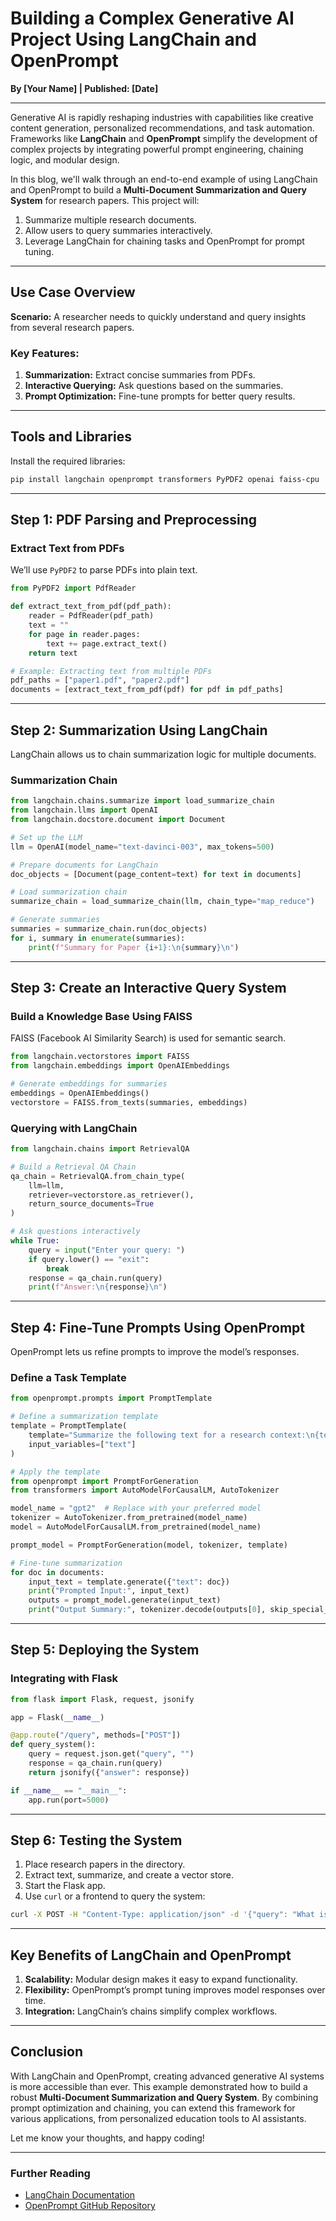 # Building a Complex Generative AI Project Using LangChain and OpenPrompt  

**By [Your Name] | Published: [Date]**  

---

Generative AI is rapidly reshaping industries with capabilities like creative content generation, personalized recommendations, and task automation. Frameworks like **LangChain** and **OpenPrompt** simplify the development of complex projects by integrating powerful prompt engineering, chaining logic, and modular design.  

In this blog, we'll walk through an end-to-end example of using LangChain and OpenPrompt to build a **Multi-Document Summarization and Query System** for research papers. This project will:  
1. Summarize multiple research documents.  
2. Allow users to query summaries interactively.  
3. Leverage LangChain for chaining tasks and OpenPrompt for prompt tuning.

---

## **Use Case Overview**  

**Scenario:** A researcher needs to quickly understand and query insights from several research papers.  

### **Key Features:**  
1. **Summarization:** Extract concise summaries from PDFs.  
2. **Interactive Querying:** Ask questions based on the summaries.  
3. **Prompt Optimization:** Fine-tune prompts for better query results.  

---

## **Tools and Libraries**  

Install the required libraries:  
```bash  
pip install langchain openprompt transformers PyPDF2 openai faiss-cpu
```  

---

## **Step 1: PDF Parsing and Preprocessing**  

### Extract Text from PDFs
We’ll use `PyPDF2` to parse PDFs into plain text.  

```python  
from PyPDF2 import PdfReader  

def extract_text_from_pdf(pdf_path):  
    reader = PdfReader(pdf_path)  
    text = ""  
    for page in reader.pages:  
        text += page.extract_text()  
    return text  

# Example: Extracting text from multiple PDFs  
pdf_paths = ["paper1.pdf", "paper2.pdf"]  
documents = [extract_text_from_pdf(pdf) for pdf in pdf_paths]  
```  

---

## **Step 2: Summarization Using LangChain**  

LangChain allows us to chain summarization logic for multiple documents.  

### Summarization Chain  
```python  
from langchain.chains.summarize import load_summarize_chain  
from langchain.llms import OpenAI  
from langchain.docstore.document import Document  

# Set up the LLM  
llm = OpenAI(model_name="text-davinci-003", max_tokens=500)  

# Prepare documents for LangChain  
doc_objects = [Document(page_content=text) for text in documents]  

# Load summarization chain  
summarize_chain = load_summarize_chain(llm, chain_type="map_reduce")  

# Generate summaries  
summaries = summarize_chain.run(doc_objects)  
for i, summary in enumerate(summaries):  
    print(f"Summary for Paper {i+1}:\n{summary}\n")  
```  

---

## **Step 3: Create an Interactive Query System**  

### Build a Knowledge Base Using FAISS  
FAISS (Facebook AI Similarity Search) is used for semantic search.  

```python  
from langchain.vectorstores import FAISS  
from langchain.embeddings import OpenAIEmbeddings  

# Generate embeddings for summaries  
embeddings = OpenAIEmbeddings()  
vectorstore = FAISS.from_texts(summaries, embeddings)  
```  

### Querying with LangChain  
```python  
from langchain.chains import RetrievalQA  

# Build a Retrieval QA Chain  
qa_chain = RetrievalQA.from_chain_type(  
    llm=llm,  
    retriever=vectorstore.as_retriever(),  
    return_source_documents=True  
)  

# Ask questions interactively  
while True:  
    query = input("Enter your query: ")  
    if query.lower() == "exit":  
        break  
    response = qa_chain.run(query)  
    print(f"Answer:\n{response}\n")  
```  

---

## **Step 4: Fine-Tune Prompts Using OpenPrompt**  

OpenPrompt lets us refine prompts to improve the model’s responses.  

### Define a Task Template  
```python  
from openprompt.prompts import PromptTemplate  

# Define a summarization template  
template = PromptTemplate(  
    template="Summarize the following text for a research context:\n{text}",  
    input_variables=["text"]  
)  

# Apply the template  
from openprompt import PromptForGeneration  
from transformers import AutoModelForCausalLM, AutoTokenizer  

model_name = "gpt2"  # Replace with your preferred model  
tokenizer = AutoTokenizer.from_pretrained(model_name)  
model = AutoModelForCausalLM.from_pretrained(model_name)  

prompt_model = PromptForGeneration(model, tokenizer, template)  

# Fine-tune summarization  
for doc in documents:  
    input_text = template.generate({"text": doc})  
    print("Prompted Input:", input_text)  
    outputs = prompt_model.generate(input_text)  
    print("Output Summary:", tokenizer.decode(outputs[0], skip_special_tokens=True))  
```  

---

## **Step 5: Deploying the System**  

### Integrating with Flask  
```python  
from flask import Flask, request, jsonify  

app = Flask(__name__)  

@app.route("/query", methods=["POST"])  
def query_system():  
    query = request.json.get("query", "")  
    response = qa_chain.run(query)  
    return jsonify({"answer": response})  

if __name__ == "__main__":  
    app.run(port=5000)  
```  

---

## **Step 6: Testing the System**  

1. Place research papers in the directory.  
2. Extract text, summarize, and create a vector store.  
3. Start the Flask app.  
4. Use `curl` or a frontend to query the system:  
```bash  
curl -X POST -H "Content-Type: application/json" -d '{"query": "What is the main finding in Paper 1?"}' http://localhost:5000/query  
```  

---

## **Key Benefits of LangChain and OpenPrompt**  

1. **Scalability:** Modular design makes it easy to expand functionality.  
2. **Flexibility:** OpenPrompt’s prompt tuning improves model responses over time.  
3. **Integration:** LangChain’s chains simplify complex workflows.  

---

## **Conclusion**  

With LangChain and OpenPrompt, creating advanced generative AI systems is more accessible than ever. This example demonstrated how to build a robust **Multi-Document Summarization and Query System**. By combining prompt optimization and chaining, you can extend this framework for various applications, from personalized education tools to AI assistants.  

Let me know your thoughts, and happy coding!  

---

### **Further Reading**  

- [LangChain Documentation](https://langchain.readthedocs.io)  
- [OpenPrompt GitHub Repository](https://github.com/thunlp/OpenPrompt)  
